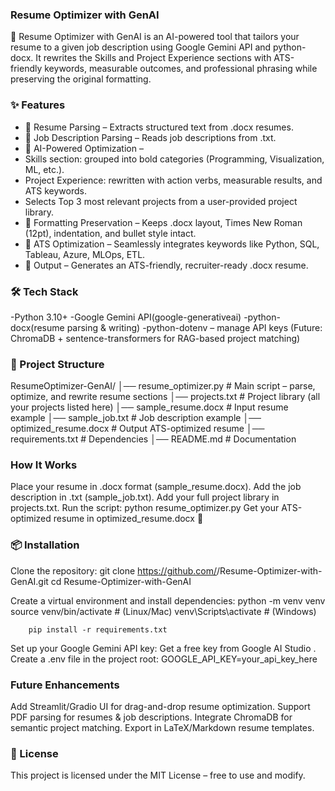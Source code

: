 ### Resume Optimizer with GenAI

🚀 Resume Optimizer with GenAI is an AI-powered tool that tailors your resume to a given job description using Google Gemini API and python-docx.
It rewrites the Skills and Project Experience sections with ATS-friendly keywords, measurable outcomes, and professional phrasing while preserving the original formatting.

### ✨ Features
   - 📂 Resume Parsing – Extracts structured text from .docx resumes.
   - 📄 Job Description Parsing – Reads job descriptions from .txt.
   - 🤖 AI-Powered Optimization –
   - Skills section: grouped into bold categories (Programming, Visualization, ML, etc.).
   - Project Experience: rewritten with action verbs, measurable results, and ATS keywords.
   - Selects Top 3 most relevant projects from a user-provided project library.
   - 🎨 Formatting Preservation – Keeps .docx layout, Times New Roman (12pt), indentation, and bullet style intact.
   - 🔑 ATS Optimization – Seamlessly integrates keywords like Python, SQL, Tableau, Azure, MLOps, ETL.
   - 📝 Output – Generates an ATS-friendly, recruiter-ready .docx resume.

### 🛠️ Tech Stack
-Python 3.10+
-Google Gemini API(google-generativeai)
-python-docx(resume parsing & writing)
   -python-dotenv – manage API keys
   (Future: ChromaDB + sentence-transformers for RAG-based project matching)

### 📂 Project Structure
ResumeOptimizer-GenAI/
│── resume_optimizer.py      # Main script – parse, optimize, and rewrite resume sections
│── projects.txt             # Project library (all your projects listed here)
│── sample_resume.docx       # Input resume example
│── sample_job.txt           # Job description example
│── optimized_resume.docx    # Output ATS-optimized resume
│── requirements.txt         # Dependencies
│── README.md                # Documentation


### How It Works

Place your resume in .docx format (sample_resume.docx).
Add the job description in .txt (sample_job.txt).
Add your full project library in projects.txt.
Run the script:
python resume_optimizer.py
Get your ATS-optimized resume in optimized_resume.docx 🎉

### 📦 Installation

Clone the repository:
       git clone https://github.com/<your-username>/Resume-Optimizer-with-GenAI.git
       cd Resume-Optimizer-with-GenAI

Create a virtual environment and install dependencies:
        python -m venv venv
        source venv/bin/activate   # (Linux/Mac)
        venv\Scripts\activate      # (Windows)

        pip install -r requirements.txt

Set up your Google Gemini API key:
        Get a free key from Google AI Studio
.       Create a .env file in the project root:
                                       GOOGLE_API_KEY=your_api_key_here

### Future Enhancements

 Add Streamlit/Gradio UI for drag-and-drop resume optimization.
 Support PDF parsing for resumes & job descriptions.
 Integrate ChromaDB for semantic project matching.
 Export in LaTeX/Markdown resume templates.

 ### 📜 License

This project is licensed under the MIT License – free to use and modify.

